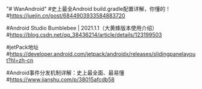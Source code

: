 "# WanAndroid"
#史上最全Android build.gradle配置详解，你懂的！
#https://juejin.cn/post/6844903933584883720

#Android Studio Bumblebee | 2021.1.1（大黄蜂版本使用介绍）
#https://blog.csdn.net/qq_38436214/article/details/123199503

#jetPack地址
#https://developer.android.com/jetpack/androidx/releases/slidingpanelayout?hl=zh-cn

#Android事件分发机制详解：史上最全面、最易懂
#https://www.jianshu.com/p/38015afcdb58